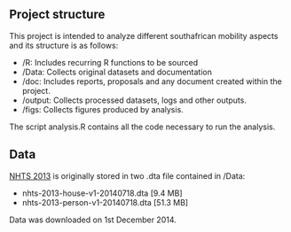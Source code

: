## Project structure

This project is intended to analyze different southafrican mobility aspects and its structure is as follows:

- /R: Includes recurring R functions to be sourced
- /Data: Collects original datasets and documentation
- /doc: Includes reports, proposals and any document created within the project.
- /output: Collects processed datasets, logs and other outputs.
- /figs: Collects figures produced by analysis.

The script analysis.R contains all the code necessary to run the analysis.

## Data


[NHTS 2013](http://www.datafirst.uct.ac.za/dataportal/index.php/catalog/501) is originally stored in two .dta file contained in /Data:

- nhts-2013-house-v1-20140718.dta [9.4 MB]
- nhts-2013-person-v1-20140718.dta [51.3 MB]

Data was downloaded on 1st December 2014.





